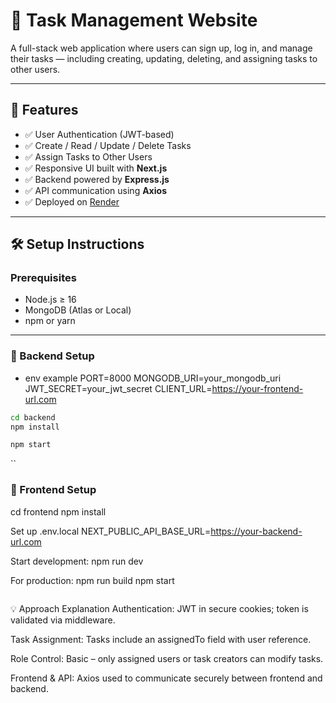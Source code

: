 # 📝 Task Management Website

A full-stack web application where users can sign up, log in, and manage their tasks — including creating, updating, deleting, and assigning tasks to other users.

---

## 🚀 Features

- ✅ User Authentication (JWT-based)
- ✅ Create / Read / Update / Delete Tasks
- ✅ Assign Tasks to Other Users
- ✅ Responsive UI built with **Next.js**
- ✅ Backend powered by **Express.js**
- ✅ API communication using **Axios**
- ✅ Deployed on [Render](https://render.com/)

---

## 🛠️ Setup Instructions

### Prerequisites

- Node.js ≥ 16
- MongoDB (Atlas or Local)
- npm or yarn

---

### 🔧 Backend Setup

- env example
PORT=8000
MONGODB_URI=your_mongodb_uri
JWT_SECRET=your_jwt_secret
CLIENT_URL=https://your-frontend-url.com


```bash
cd backend
npm install

npm start

```
`` 
### 🔧 Frontend Setup
cd frontend
npm install

Set up .env.local
NEXT_PUBLIC_API_BASE_URL=https://your-backend-url.com

Start development:
npm run dev

For production:
npm run build
npm start
```

```

💡 Approach Explanation
Authentication: JWT in secure cookies; token is validated via middleware.

Task Assignment: Tasks include an assignedTo field with user reference.

Role Control: Basic – only assigned users or task creators can modify tasks.

Frontend & API: Axios used to communicate securely between frontend and backend.
```

